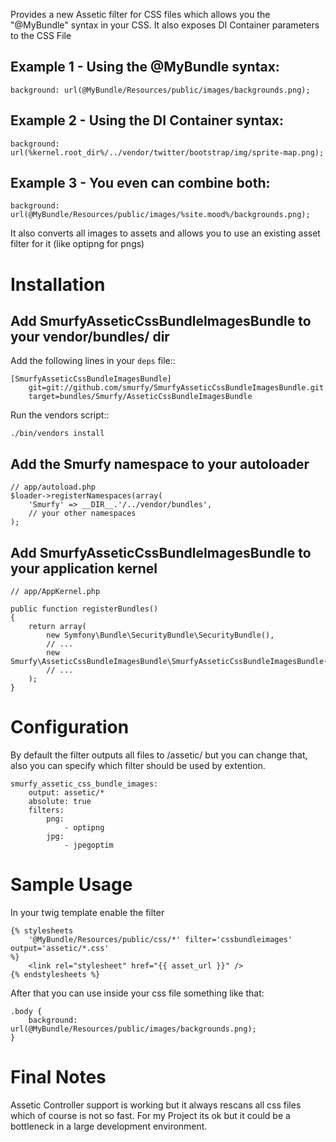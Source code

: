 Provides a new Assetic filter for CSS files which allows you the "@MyBundle" syntax in your CSS.
It also exposes DI Container parameters to the CSS File

Example 1 - Using the @MyBundle syntax:
---------------------------------------

``background: url(@MyBundle/Resources/public/images/backgrounds.png);``

Example 2 - Using the DI Container syntax:
------------------------------------------

``background: url(%kernel.root_dir%/../vendor/twitter/bootstrap/img/sprite-map.png);``

Example 3 - You even can combine both:
--------------------------------------

``background: url(@MyBundle/Resources/public/images/%site.mood%/backgrounds.png);``


It also converts all images to assets and allows you to use an existing asset filter for it (like optipng for pngs)

Installation
============

Add SmurfyAsseticCssBundleImagesBundle to your vendor/bundles/ dir
-------------------------------------------------------------------

Add the following lines in your ``deps`` file::

    [SmurfyAsseticCssBundleImagesBundle]
        git=git://github.com/smurfy/SmurfyAsseticCssBundleImagesBundle.git
        target=bundles/Smurfy/AsseticCssBundleImagesBundle

Run the vendors script::

    ./bin/vendors install

Add the Smurfy namespace to your autoloader
-------------------------------------------

    // app/autoload.php
    $loader->registerNamespaces(array(
        'Smurfy' => __DIR__.'/../vendor/bundles',
        // your other namespaces
    );

Add SmurfyAsseticCssBundleImagesBundle to your application kernel
-----------------------------------------------------------------

    // app/AppKernel.php

    public function registerBundles()
    {
        return array(
            new Symfony\Bundle\SecurityBundle\SecurityBundle(),
            // ...
            new Smurfy\AsseticCssBundleImagesBundle\SmurfyAsseticCssBundleImagesBundle(),
            // ...
        );
    }
    
Configuration
=============

By default the filter outputs all files to /assetic/ but you can change that, also you can specify which filter should be used by extention.

    smurfy_assetic_css_bundle_images:
        output: assetic/*
        absolute: true
        filters:
            png:
                - optipng
            jpg:
                - jpegoptim

Sample Usage
============

In your twig template enable the filter

    {% stylesheets
        '@MyBundle/Resources/public/css/*' filter='cssbundleimages' output='assetic/*.css'
    %}
        <link rel="stylesheet" href="{{ asset_url }}" />
    {% endstylesheets %}
    
After that you can use inside your css file something like that:

    .body {
        background: url(@MyBundle/Resources/public/images/backgrounds.png);
    }
    
Final Notes
===========

Assetic Controller support is working but it always rescans all css files which of course is not so fast.
For my Project its ok but it could be a bottleneck in a large development environment.
